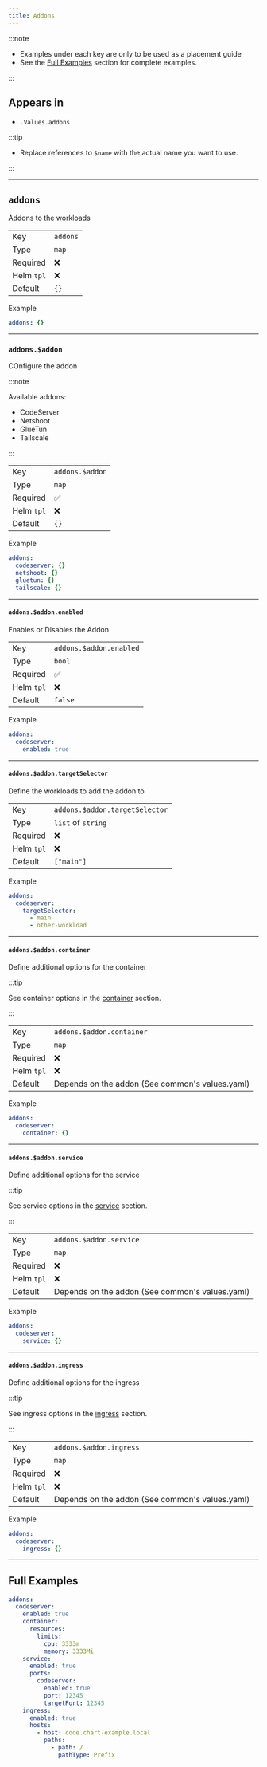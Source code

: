 ```yaml
---
title: Addons
---
```


:::note

- Examples under each key are only to be used as a placement guide
- See the [Full Examples](/common/addons#full-examples) section for complete examples.

:::

## Appears in

- `.Values.addons`

:::tip

- Replace references to `$name` with the actual name you want to use.

:::

---

## `addons`

Addons to the workloads

|            |          |
| ---------- | -------- |
| Key        | `addons` |
| Type       | `map`    |
| Required   | ❌        |
| Helm `tpl` | ❌        |
| Default    | `{}`     |

Example

```yaml
addons: {}
```

---

### `addons.$addon`

COnfigure the addon

:::note

Available addons:

- CodeServer
- Netshoot
- GlueTun
- Tailscale

:::

|            |                 |
| ---------- | --------------- |
| Key        | `addons.$addon` |
| Type       | `map`           |
| Required   | ✅               |
| Helm `tpl` | ❌               |
| Default    | `{}`            |

Example

```yaml
addons:
  codeserver: {}
  netshoot: {}
  gluetun: {}
  tailscale: {}
```

---

#### `addons.$addon.enabled`

Enables or Disables the Addon

|            |                         |
| ---------- | ----------------------- |
| Key        | `addons.$addon.enabled` |
| Type       | `bool`                  |
| Required   | ✅                       |
| Helm `tpl` | ❌                       |
| Default    | `false`                 |

Example

```yaml
addons:
  codeserver:
    enabled: true
```

---

#### `addons.$addon.targetSelector`

Define the workloads to add the addon to

|            |                                |
| ---------- | ------------------------------ |
| Key        | `addons.$addon.targetSelector` |
| Type       | `list` of `string`             |
| Required   | ❌                              |
| Helm `tpl` | ❌                              |
| Default    | `["main"]`                     |

Example

```yaml
addons:
  codeserver:
    targetSelector:
      - main
      - other-workload
```

---

#### `addons.$addon.container`

Define additional options for the container

:::tip

See container options in the [container](/common/container) section.

:::

|            |                                                 |
| ---------- | ----------------------------------------------- |
| Key        | `addons.$addon.container`                       |
| Type       | `map`                                           |
| Required   | ❌                                               |
| Helm `tpl` | ❌                                               |
| Default    | Depends on the addon (See common's values.yaml) |

Example

```yaml
addons:
  codeserver:
    container: {}
```

---

#### `addons.$addon.service`

Define additional options for the service

:::tip

See service options in the [service](/common/service) section.

:::

|            |                                                 |
| ---------- | ----------------------------------------------- |
| Key        | `addons.$addon.service`                         |
| Type       | `map`                                           |
| Required   | ❌                                               |
| Helm `tpl` | ❌                                               |
| Default    | Depends on the addon (See common's values.yaml) |

Example

```yaml
addons:
  codeserver:
    service: {}
```

---

#### `addons.$addon.ingress`

Define additional options for the ingress

:::tip

See ingress options in the [ingress](/common/ingress) section.

:::

|            |                                                 |
| ---------- | ----------------------------------------------- |
| Key        | `addons.$addon.ingress`                         |
| Type       | `map`                                           |
| Required   | ❌                                               |
| Helm `tpl` | ❌                                               |
| Default    | Depends on the addon (See common's values.yaml) |

Example

```yaml
addons:
  codeserver:
    ingress: {}
```

---

## Full Examples

```yaml
addons:
  codeserver:
    enabled: true
    container:
      resources:
        limits:
          cpu: 3333m
          memory: 3333Mi
    service:
      enabled: true
      ports:
        codeserver:
          enabled: true
          port: 12345
          targetPort: 12345
    ingress:
      enabled: true
      hosts:
        - host: code.chart-example.local
          paths:
            - path: /
              pathType: Prefix
```
